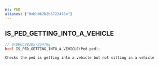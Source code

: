 ```yaml
---
ns: PED
aliases: ["0xbb062b2b5722478e"]
---
```

## IS_PED_GETTING_INTO_A_VEHICLE

```c
// 0xBB062B2B5722478E
bool IS_PED_GETTING_INTO_A_VEHICLE(Ped ped);
```

```
Checks the ped is getting into a vehicle but not sitting in a vehicle
```
